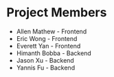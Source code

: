 # Project Members

-   Allen Mathew - Frontend
-   Eric Wong - Frontend
-   Everett Yan - Frontend
-   Himanth Bobba - Backend
-   Jason Xu - Backend
-   Yannis Fu - Backend

